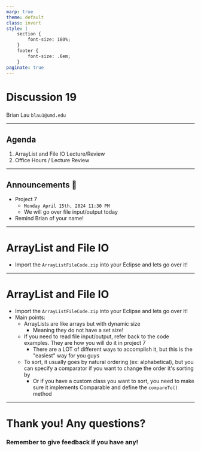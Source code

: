 ```yaml
---
marp: true
theme: default
class: invert
style: |
    section {
        font-size: 180%;
    }
    footer {
        font-size: .6em;
    }
paginate: true
---
```

<!-- 
_paginate: false
_class: invert
-->

# <!--fit--> Discussion 19
<!-- 
_footer: "Credits to Adit Bala for his Marp template"
-->

### 

Brian Lau
`blau1@umd.edu`

---
## Agenda
<!-- 
_footer: "Slides available at [`beelau.vercel.app`](https://beelau.vercel.app)"
-->
1. ArrayList and File IO Lecture/Review
2. Office Hours / Lecture Review
---
## Announcements :mega:
- Project 7
    - `Monday April 15th, 2024 11:30 PM`
    - We will go over file input/output today
- Remind Brian of your name!
---
# ArrayList and File IO
- Import the `ArrayListFileCode.zip` into your Eclipse and lets go over it!
---
# ArrayList and File IO
- Import the `ArrayListFileCode.zip` into your Eclipse and lets go over it!
- Main points:
    - ArrayLists are like arrays but with dynamic size
        - Meaning they do not have a set size!
    - If you need to read file input/output, refer back to the code examples. They are how you will do it in project 7
        - There are a LOT of different ways to accomplish it, but this is the "easiest" way for you guys
    - To sort, it usually goes by natural ordering (ex: alphabetical), but you can specify a comparator if you want to change the order it's sorting by
        - Or if you have a custom class you want to sort, you need to make sure it implements Comparable and define the `compareTo()` method
---
# Thank you! Any questions?

### Remember to give feedback if you have any!
